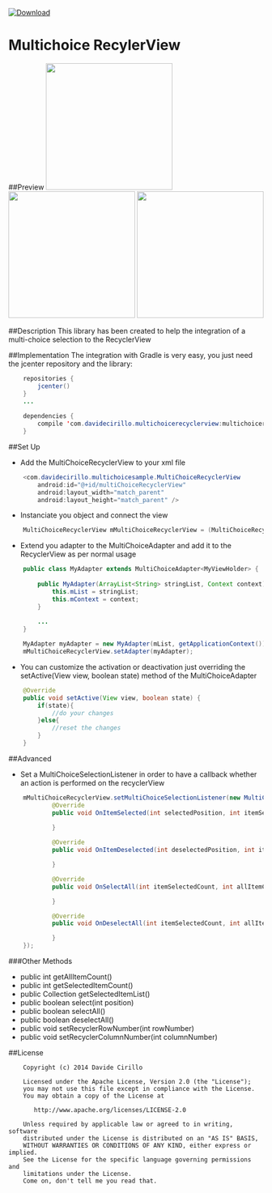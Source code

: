 [ ![Download](https://api.bintray.com/packages/dvd-ciri/maven/MultiChoiceRecyclerView/images/download.svg) ](https://bintray.com/dvd-ciri/maven/MultiChoiceRecyclerView/_latestVersion)

# Multichoice RecylerView

##Preview
<img src="https://raw.githubusercontent.com/dvdciri/MultiChoiceRecyclerView/master/example1.png" width="250">
<img src="https://raw.githubusercontent.com/dvdciri/MultiChoiceRecyclerView/master/example2.png" width="250">
<img src="https://raw.githubusercontent.com/dvdciri/MultiChoiceRecyclerView/master/example.png" width="250">

##Description
This library has been created to help the integration of a multi-choice selection to the RecyclerView

##Implementation
The integration with Gradle is very easy, you just need the jcenter repository and the library:

```java
    repositories {
        jcenter()
    }
    ...
    
    dependencies {
        compile 'com.davidecirillo.multichoicerecyclerview:multichoicerecyclerview:1.1.1'
    }
```


##Set Up
- Add the MultiChoiceRecyclerView to your xml file
```java
    <com.davidecirillo.multichoicesample.MultiChoiceRecyclerView
        android:id="@+id/multiChoiceRecyclerView"
        android:layout_width="match_parent"
        android:layout_height="match_parent" />
```


- Instanciate you object and connect the view
```java
    MultiChoiceRecyclerView mMultiChoiceRecyclerView = (MultiChoiceRecyclerView) findViewById(R.id.multiChoiceRecyclerView);
```


- Extend you adapter to the MultiChoiceAdapter and add it to the RecyclerView as per normal usage
```java
    public class MyAdapter extends MultiChoiceAdapter<MyViewHolder> {
    
        public MyAdapter(ArrayList<String> stringList, Context context) {
            this.mList = stringList;
            this.mContext = context;
        }
        
        ...
    }
```
```java
    MyAdapter myAdapter = new MyAdapter(mList, getApplicationContext());
    mMultiChoiceRecyclerView.setAdapter(myAdapter);
```

- You can customize the activation or deactivation just overriding the setActive(View view, boolean state) method of the MultiChoiceAdapter
```java
    @Override
    public void setActive(View view, boolean state) {
        if(state){
            //do your changes
        }else{
            //reset the changes
        }
    }
```

##Advanced
- Set a MultiChoiceSelectionListener in order to have a callback whether an action is performed on the recyclerView
```java
    mMultiChoiceRecyclerView.setMultiChoiceSelectionListener(new MultiChoiceSelectionListener() {
            @Override
            public void OnItemSelected(int selectedPosition, int itemSelectedCount, int allItemCount) {
                
            }

            @Override
            public void OnItemDeselected(int deselectedPosition, int itemSelectedCount, int allItemCount) {

            }

            @Override
            public void OnSelectAll(int itemSelectedCount, int allItemCount) {

            }

            @Override
            public void OnDeselectAll(int itemSelectedCount, int allItemCount) {

            }
    });
```
###Other Methods
- public int getAllItemCount()
- public int getSelectedItemCount()
- public Collection<Integer> getSelectedItemList()
- public boolean select(int position)
- public boolean selectAll()
- public boolean deselectAll()
- public void setRecyclerRowNumber(int rowNumber)
- public void setRecyclerColumnNumber(int columnNumber)


##License
```
    Copyright (c) 2014 Davide Cirillo
    
    Licensed under the Apache License, Version 2.0 (the "License");
    you may not use this file except in compliance with the License.
    You may obtain a copy of the License at
    
       http://www.apache.org/licenses/LICENSE-2.0
    
    Unless required by applicable law or agreed to in writing, software
    distributed under the License is distributed on an "AS IS" BASIS,
    WITHOUT WARRANTIES OR CONDITIONS OF ANY KIND, either express or implied.
    See the License for the specific language governing permissions and
    limitations under the License.
    Come on, don't tell me you read that.
```


